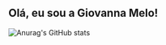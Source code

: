 ## Olá, eu sou a Giovanna Melo!

![Anurag's GitHub stats](https://github-readme-stats.vercel.app/api?username=anuraghazra&show_icons=true&theme=merko)
